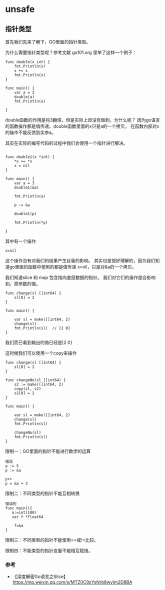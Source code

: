 # unsafe


## 指针类型
首先我们先来了解下，GO里面的指针类型。

为什么需要指针类型呢？参考文献 go101.org 里举了这样一个例子：

````
func double(x int) {
	fmt.Println(x)
	x += x
	fmt.Println(x)
}

func main() {
	var a = 3
	double(a)
	fmt.Println(a)

}
````

double函数的作用是将3翻倍，但是实际上却没有做到，为什么呢？
因为go语言的函数操作都是值传递。double函数里面的x只是a的一个拷贝，
在函数内部对x的操作不能反馈到实参a。

其实在实际的编写代码的过程中我们会使用一个指针进行解决。

````

func double1(x *int) {
	*x += *x
	x = nil
}

func main() {
	var a = 3
	double1(&a)

	fmt.Println(a)

	p := &a

	double1(p)

	fmt.Println(*p)

}

````

其中有一个操作
````
x=nil
````

这个操作没有对我们的结果产生丝毫的影响。
其实也是很好理解的，因为我们知道go里面的函数中使用的都是值传递
x=nil，只是对&a的一个拷贝。

我们知道slice 和 map 包含指向底层数据的指针。
我们对它们的操作是会影响到，原参数的值。

````
func change(sl []int64) {
	sl[0] = 2
}

func main() {

	var sl = make([]int64, 2)
	change(sl)
	fmt.Println(sl)  // [2 0]
}
````
我们而已看到输出的值已经是[2 0]

这时候我们可以使用一个copy来操作
````
func change(sl []int64) {
	sl[0] = 2
}

func changeNo(sl []int64) {
	s2 := make([]int64, 2)
	copy(sl, s2)
	s2[0] = 2
}

func main() {

	var sl = make([]int64, 2)
	change(sl)
	fmt.Println(sl)

	changeNo(sl)
	fmt.Println(sl)
}
````

限制一：GO里面的指针不能进行数学的运算

````
错误
a := 5
p := &a

p++
p = &a + 3
````
限制二：不同类型的指针不能互相转换

````
错误的
func main(){
   a:=int(100)
   var f *float64

    f=&a
}
````
限制三：不同类型的指针不能使用==或!=比较。

限制四：不能类型的指针变量不能相互赋值。














### 参考
- 【深度解密Go语言之Slice】 https://mp.weixin.qq.com/s/MTZ0C9zYsNrb8wyIm2D8BA    

















































